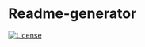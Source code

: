 # Readme-generator

[![License](https://img.shields.io/badge/License-MTI-brightgreen)](https://opensource.org/licenses/Apache-2.0)
